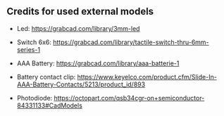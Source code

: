 ## Credits for used external models

* Led: https://grabcad.com/library/3mm-led

* Switch 6x6: https://grabcad.com/library/tactile-switch-thru-6mm-series-1

* AAA Battery: https://grabcad.com/library/aaa-batterie-1

* Battery contact clip: https://www.keyelco.com/product.cfm/Slide-In-AAA-Battery-Contacts/5213/product_id/893

* Photodiode: https://octopart.com/qsb34cgr-on+semiconductor-84331133#CadModels
